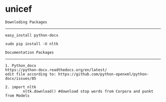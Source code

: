 # unicef

    
    Downloding Packages
----------------------
	easy_install python-docx
	
	sudo pip install -U nltk

    Documentation Packages
----------------------
	1. Python_docx
	https://python-docx.readthedocs.org/en/latest/
	edit file according to: https://github.com/python-openxml/python-docx/issues/85
	
	2. import nltk
    	    nltk.download() #download stop words from Corpora and punkt from Models

